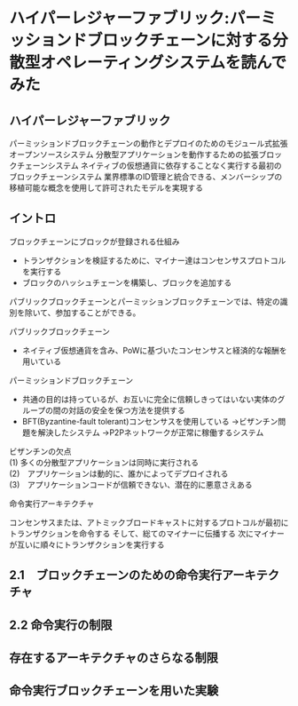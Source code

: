 # ハイパーレジャーファブリック:パーミッションドブロックチェーンに対する分散型オペレーティングシステムを読んでみた

## ハイパーレジャーファブリック

 パーミッションドブロックチェーンの動作とデプロイのためのモジュール式拡張オープンソースシステム
 分散型アプリケーションを動作するための拡張ブロックチェーンシステム
 ネイティブの仮想通貨に依存することなく実行する最初のブロックチェーンシステム
 業界標準のID管理と統合できる、メンバーシップの移植可能な概念を使用して許可されたモデルを実現する
 
 
## イントロ

 ブロックチェーンにブロックが登録される仕組み
 - トランザクションを検証するために、マイナー達はコンセンサスプロトコルを実行する
 - ブロックのハッシュチェーンを構築し、ブロックを追加する
 
 パブリックブロックチェーンとパーミッションブロックチェーンでは、特定の識別を除いて、参加することができる。
 
 パブリックブロックチェーン
 - ネイティブ仮想通貨を含み、PoWに基づいたコンセンサスと経済的な報酬を用いている
 
 パーミッションドブロックチェーン
 - 共通の目的は持っているが、お互いに完全に信頼しきってはいない実体のグループの間の対話の安全を保つ方法を提供する
 - BFT(Byzantine-fault tolerant)コンセンサスを使用している
 →ビザンチン問題を解決したシステム
 →P2Pネットワークが正常に稼働するシステム
 
 ビザンチンの欠点
 <br>
 (1) 多くの分散型アプリケーションは同時に実行される
 <br>
 (2)　アプリケーションは動的に、誰かによってデプロイされる
 <br>
 (3)　アプリケーションコードが信頼できない、潜在的に悪意さえある
 
 命令実行アーキテクチャ
 
 コンセンサスまたは、アトミックブロードキャストに対するプロトコルが最初にトランザクションを命令する
 そして、総てのマイナーに伝播する
 次にマイナーが互いに順々にトランザクションを実行する
 
## 2.1　ブロックチェーンのための命令実行アーキテクチャ



## 2.2 命令実行の制限

## 存在するアーキテクチャのさらなる制限

## 命令実行ブロックチェーンを用いた実験



 
 
